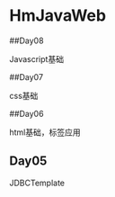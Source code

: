 # HmJavaWeb

##Day08

Javascript基础

##Day07

css基础

##Day06

html基础，标签应用

## Day05 

JDBCTemplate


